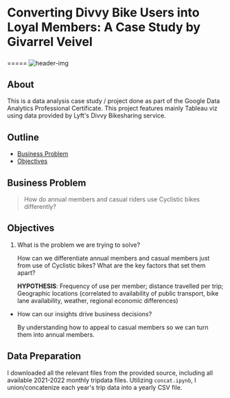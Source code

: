 # Converting Divvy Bike Users into Loyal Members: A Case Study by Givarrel Veivel
#####
=====
![header-img](https://pbs.twimg.com/profile_banners/1429863902/1643283738/1500x500)
  
## About
This is a data analysis case study / project done as part of the Google Data Analytics Professional Certificate. This project features mainly Tableau viz using data provided by Lyft's Divvy Bikesharing service.

## Outline
- [Business Problem](#business-problem)
- [Objectives](#objectives)
  
## Business Problem
> How do annual members and casual riders use Cyclistic bikes
differently?
  
## Objectives
1. What is the problem we are trying to solve?
    
    How can we differentiate annual members and casual members just from use of Cyclistic bikes? What are the key factors that set them apart?
    
    **HYPOTHESIS**: Frequency of use per member; distance travelled per trip; Geographic locations (correlated to availability of public transport, bike lane availability, weather, regional economic differences)
    
- How can our insights drive business decisions?
    
    By understanding how to appeal to casual members so we can turn them into annual members.
  
## Data Preparation
I downloaded all the relevant files from the provided source, including all available 2021-2022 monthly tripdata files. Utilizing `concat.ipynb`, I union/concatenize each year's trip data into a yearly CSV file.